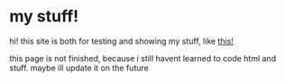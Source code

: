 # my stuff!

hi! this site is both for testing and showing my stuff, like [this!](https://www.roblox.com/games/18189829749/fnf-test)

this page is not finished, because i still havent learned to code html and stuff.
maybe ill update it on the future
